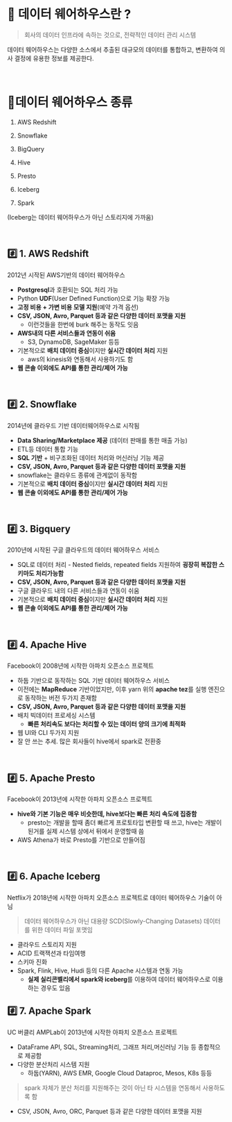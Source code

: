 # 📌 데이터 웨어하우스란 ?

> 회사의 데이터 인프라에 속하는 것으로, 전략적인 데이터 관리 시스템


데이터 웨어하우스는 다양한 소스에서 추출된 대규모의 데이터를 통합하고, 변환하여 의사 결정에 유용한 정보를 제공한다.

<Br>

# 📌데이터 웨어하우스 종류

1. AWS Redshift

2. Snowflake

1. BigQuery
2. Hive
3. Presto
4. Iceberg
5. Spark

(Iceberg는 데이터 웨어하우스가 아닌  스토리지에 가까움) 

<Br>

## #️⃣ 1. AWS Redshift

2012년 시작된 AWS기반의 데이터 웨어하우스 

- **Postgresql**과 호환되는 SQL 처리 가능
- Python **UDF**(User Defined Function)으로 기능 확장 가능
- **고정 비용 + 가변 비용 모델 지원**(예약 가격 옵션)
- **CSV, JSON, Avro, Parquet 등과 같은 다양한 데이터 포맷을 지원**
    - 이런것들을 한번에 burk 해주는 동작도 잇음
- **AWS내의 다른 서비스들과 연동이 쉬움**
    - S3, DynamoDB, SageMaker 등등
- 기본적으로 **배치 데이터 중심**이지만 **실시간 데이터 처리** 지원
    - aws의 kinesis와 연동해서 사용하기도 함
- **웹 콘솔 이외에도 API를 통한 관리/제어 가능**

<Br>

## #️⃣ 2. Snowflake

2014년에 클라우드 기반 데이터웨어하우스로 시작됨

- **Data Sharing/Marketplace 제공** (데이터 판매를 통한 매출 가능)
- ETL등 데이터 통합 기능
- **SQL 기반** + 비구조화된 데이터 처리와 머신러닝 기능 제공
- **CSV, JSON, Avro, Parquet 등과 같은 다양한 데이터 포맷을 지원**
- snowflake는 클라우드 종류에 관계없이 동작함
- 기본적으로 **배치 데이터 중심**이지만 **실시간 데이터 처리** 지원
- **웹 콘솔 이외에도 API를 통한 관리/제어 가능**

<Br>


## #️⃣ 3. Bigquery

2010년에 시작된 구글 클라우드의 데이터 웨어하우스 서비스

- SQL로 데이터 처리 - Nested fields, repeated fields 지원하여 **굉장히 복잡한 스키마도 처리가능함**
- **CSV, JSON, Avro, Parquet 등과 같은 다양한 데이터 포맷을 지원**
- 구글 클라우드 내의 다른 서비스들과 연동이 쉬움
- 기본적으로 **배치 데이터 중심**이지만 **실시간 데이터 처리** 지원
- **웹 콘솔 이외에도 API를 통한 관리/제어 가능**

<Br>

## #️⃣ 4. Apache Hive

Facebook이 2008년에 시작한 아파치 오픈소스 프로젝트

- 하둡 기반으로 동작하는 SQL 기반 데이터 웨어하우스 서비스
- 이전에는 **MapReduce** 기반이었지만, 이후 yarn 위의 **apache tez**를 실행 엔진으로 동작하는 버전 두가지 존재함
- **CSV, JSON, Avro, Parquet 등과 같은 다양한 데이터 포맷을 지원**
- 배치 빅데이터 프로세싱 시스템
    - **빠른 처리속도 보다는 처리할 수 있는 데이터 양의 크기에 최적화**
- 웹 UI와 CLI  두가지 지원
- 잘 안 쓰는 추세. 많은 회사들이 hive에서 spark로 전환중

<Br>

## #️⃣ 5. Apache Presto

Facebook이 2013년에 시작한 아파치 오픈소스 프로젝트

- **hive와 기본 기능은 매우 비슷한데, hive보다는 빠른 처리 속도에 집중함**
    - presto는 개발을 할때 좀더 빠르게 프로토타입 변환할 때 쓰고, hive는 개발이 된거를 실제 시스템 상에서 뒤에서 운영할때 씀
- AWS Athena가 바로 Presto를 기반으로 만들어짐

<Br>

## #️⃣ 6. Apache Iceberg

Netflix가 2018년에 시작한 아파치 오픈소스 프로젝트로 데이터 웨어하우스 기술이 아님

> 데이터 웨어하우스가 아닌 대용량 SCD(Slowly-Changing Datasets) 데이터를 위한 데이터 파일 포맷임


- 클라우드 스토리지 지원
- ACID 트랙잭션과 타임여행
- 스키마 진화
- Spark, Flink, Hive, Hudi 등의 다른 Apache 시스템과 연동 가능
    - **실제 실리콘벨리에서 spark와 iceberg**를 이용하여 데이터 웨어하우스로 이용하는 경우도 있음

## #️⃣ 7. Apache Spark

UC 버클리 AMPLab이 2013년에 시작한 아파치 오픈소스 프로젝트

- DataFrame API, SQL, Streaming처리, 그래프 처리,머신러닝 기능 등 종합적으로 제공함
- 다양한 분산처리 시스템 지원
    - 하둡(YARN), AWS EMR, Google Cloud Dataproc, Mesos, K8s 등등

> spark 자체가 분산 처리를 지원해주는 것이 아닌 타 시스템을 연동해서 사용하도록 함

- CSV, JSON, Avro, ORC, Parquet 등과 같은 다양한 데이터 포맷을 지원